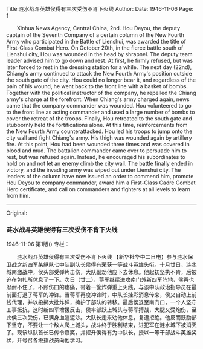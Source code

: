Title:涟水战斗英雄侯得有三次受伤不肯下火线
Author:
Date: 1946-11-06
Page: 1

　　Xinhua News Agency, Central China, 2nd. Hou Deyou, the deputy captain of the Seventh Company of a certain column of the New Fourth Army who participated in the Battle of Lienshui, was awarded the title of First-Class Combat Hero. On October 20th, in the fierce battle south of Lienshui city, Hou was wounded in the head by shrapnel. The deputy team leader advised him to go down and rest. At first, he firmly refused, but was later forced to rest in the dressing station for a while. The next day (22nd), Chiang's army continued to attack the New Fourth Army's position outside the south gate of the city. Hou could no longer bear it, and regardless of the pain of his wound, he went back to the front line with a basket of bombs. Together with the political instructor of the company, he repelled the Chiang army's charge at the forefront. When Chiang's army charged again, news came that the company commander was wounded. Hou volunteered to go to the front line as acting commander and used a large number of bombs to cover the retreat of the troops. Finally, Hou retreated to the south gate and stubbornly held the fortifications alone. At this time, reinforcements from the New Fourth Army counterattacked. Hou led his troops to jump onto the city wall and fight Chiang's army. His thigh was wounded again by artillery fire. At this point, Hou had been wounded three times and was covered in blood and mud. The battalion commander came over to persuade him to rest, but was refused again. Instead, he encouraged his subordinates to hold on and not let an enemy climb the city wall. The battle finally ended in victory, and the invading army was wiped out under Lienshui city. The leaders of the column have now issued an order to commend him, promote Hou Deyou to company commander, award him a First-Class Cadre Combat Hero certificate, and call on commanders and fighters at all levels to learn from him.



<hr /> 

Original: 


### 涟水战斗英雄侯得有三次受伤不肯下火线

1946-11-06
第1版()
专栏：

　　涟水战斗英雄侯得有三次受伤不肯下火线
    【新华社华中二日电】参与涟水保卫战之新四军某纵队七中队副队长侯得有荣获一等战斗英雄头衔。十月廿日，涟水城南激战中，侯头部受弹片击伤，大队副劝他应下去休息。他起初坚执不肯，后被迫在包扎所休息了一下。次日（廿二），蒋军继续进攻南门外新四军阵地，侯再也忍耐不住了，不顾伤口的疼痛，带着一筐炸弹重上火线，与该中队政治指导员在最前面打退了蒋军的冲锋。当蒋军再度冲锋时，中队长挂彩消息传来，侯又自动上前线代理，并以投掷大批炸弹，掩护了部队的转移。最后侯退至南门口，一个人坚守工事抵抗，这时新四军增援反击，侯率部跃上城头与蒋军搏战，大腿又受炮伤，至此侯三次受伤，已满身血迹泥沙。大队长走来劝他休息，复遭拒绝。他反而鼓励部下坚守，不要让一个敌人爬上城头，战斗终于胜利结束，进犯军在涟水城下被消灭了。现该纵队首长已传令嘉奖，并擢升侯得有为中队长，授以一等干部战斗英雄奖状，并号召各级指战员向他学习。
